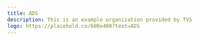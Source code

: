 ```yaml
---
title: ADS
description: This is an example organization provided by TVS 
logo: https://placehold.co/600x400?text=ADS
---
```

